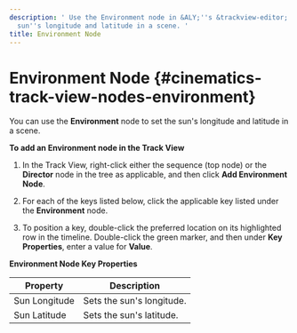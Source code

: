 ```yaml
---
description: ' Use the Environment node in &ALY;''s &trackview-editor; to set the
  sun''s longitude and latitude in a scene. '
title: Environment Node
---
```

# Environment Node {#cinematics-track-view-nodes-environment}

You can use the **Environment** node to set the sun's longitude and latitude in a scene\.

**To add an Environment node in the Track View**

1. In the Track View, right\-click either the sequence \(top node\) or the **Director** node in the tree as applicable, and then click **Add Environment Node**\.

1. For each of the keys listed below, click the applicable key listed under the **Environment** node\.

1. To position a key, double\-click the preferred location on its highlighted row in the timeline\. Double\-click the green marker, and then under **Key Properties**, enter a value for **Value**\.




**Environment Node Key Properties**

| Property | Description |
| --- | --- |
| Sun Longitude | Sets the sun's longitude\. |
| Sun Latitude | Sets the sun's latitude\. |